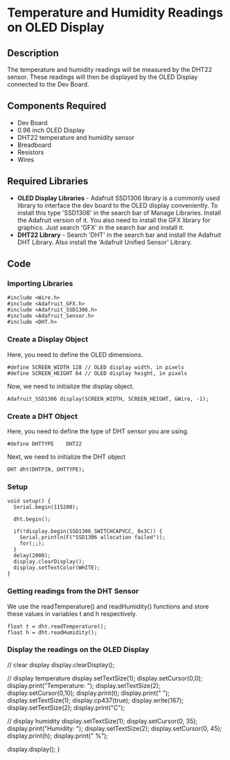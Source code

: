 # Temperature and Humidity Readings on OLED Display
## Description
The temperature and humidity readings will be measured by the DHT22 sensor. These readings will then be displayed by the OLED Display connected to the Dev Board.
## Components Required
* Dev Board
* 0.96 inch OLED Display
* DHT22 temperature and humidity sensor
* Breadboard
* Resistors
* Wires
## Required Libraries
* **OLED Display Libraries** - Adafruit SSD1306 library is a commonly used library to interface the dev board to the OLED display conveniently. To install this type 'SSD1306' in the search bar of Manage Libraries. Install the Adafruit version of it. You also need to install the GFX library for graphics. Just search 'GFX' in the search bar and install it.
*  **DHT22 Library** - Search 'DHT' in the search bar and install the Adafruit DHT Library. Also install the 'Adafruit Unified Sensor' Library.
## Code
### Importing Libraries
```
#include <Wire.h>
#include <Adafruit_GFX.h>
#include <Adafruit_SSD1306.h>
#include <Adafruit_Sensor.h>
#include <DHT.h>
```
### Create a Display Object
Here, you need to define the OLED dimensions.
```
#define SCREEN_WIDTH 128 // OLED display width, in pixels
#define SCREEN_HEIGHT 64 // OLED display height, in pixels
```
Now, we need to initialize the display object.
```
Adafruit_SSD1306 display(SCREEN_WIDTH, SCREEN_HEIGHT, &Wire, -1);
```
### Create a DHT Object
Here, you need to define the type of DHT sensor you are using.
```
#define DHTTYPE    DHT22
```
Next, we need to initialize the DHT object
```
DHT dht(DHTPIN, DHTTYPE);
```
### Setup
```
void setup() {
  Serial.begin(115200);

  dht.begin();

  if(!display.begin(SSD1306_SWITCHCAPVCC, 0x3C)) {
    Serial.println(F("SSD1306 allocation failed"));
    for(;;);
  }
  delay(2000);
  display.clearDisplay();
  display.setTextColor(WHITE);
}
```
### Getting readings from the DHT Sensor
We use the readTemperature() and readHumidity() functions and store these values in variables t and h respectively.
```
float t = dht.readTemperature();
float h = dht.readHumidity();
```
### Display the readings on the OLED Display
// clear display
  display.clearDisplay();
  
  // display temperature
  display.setTextSize(1);
  display.setCursor(0,0);
  display.print("Temperature: ");
  display.setTextSize(2);
  display.setCursor(0,10);
  display.print(t);
  display.print(" ");
  display.setTextSize(1);
  display.cp437(true);
  display.write(167);
  display.setTextSize(2);
  display.print("C");
  
  // display humidity
  display.setTextSize(1);
  display.setCursor(0, 35);
  display.print("Humidity: ");
  display.setTextSize(2);
  display.setCursor(0, 45);
  display.print(h);
  display.print(" %"); 
  
  display.display(); 
}
